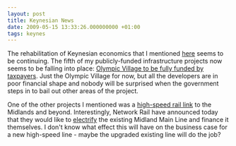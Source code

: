 ```yaml
---
layout: post
title: Keynesian News
date: 2009-05-15 13:33:26.000000000 +01:00
tags: keynes
---
```

The rehabilitation of Keynesian economics that I mentioned <a href="http://blog.dominicsayers.com/2009/01/22/which-infrastructure-projects-would-you-invest-in/" target="_blank">here</a> seems to be continuing. The fifth of my publicly-funded infrastructure projects now seems to be falling into place: <a href="http://www.guardian.co.uk/uk/2009/may/13/olympic-village-fully-nationalised" target="_blank">Olympic Village to be fully funded by taxpayers</a>. Just the Olympic Village for now, but all the developers are in poor financial shape and nobody will be surprised when the government steps in to bail out other areas of the project.

One of the other projects I mentioned was a <a href="http://www.guardian.co.uk/politics/2008/sep/29/toryconference.transport" target="_blank">high-speed rail link</a> to the Midlands and beyond. Interestingly, Network Rail have announced today that they would like to <a href="http://www.ft.com/cms/s/0/5436d8b6-40e8-11de-8f18-00144feabdc0.html" target="_blank">electrify</a> the existing Midland Main Line and finance it themselves. I don't know what effect this will have on the business case for a new high-speed line - maybe the upgraded existing line will do the job?
